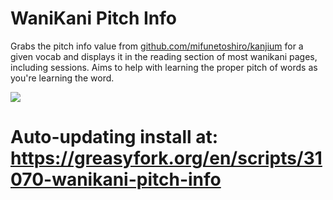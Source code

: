 # WaniKani Pitch Info

Grabs the pitch info value from <a href="https://github.com/mifunetoshiro/kanjium/blob/master/data/source_files/raw/accents.txt">github.com/mifunetoshiro/kanjium</a> for a given vocab and displays it in the reading section of most wanikani pages, including sessions. Aims to help with learning the proper pitch of words as you're learning the word.

![](https://i.imgur.com/IrpfGPj.png)

# Auto-updating install at: https://greasyfork.org/en/scripts/31070-wanikani-pitch-info
